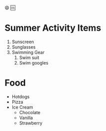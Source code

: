 :smile: 
:cool:

# Summer Activity Items
1. Sunscreen
2. Sunglasses
3. Swimming Gear
   1. Swim suit
   2. Swim googles
   
# Food
* Hotdogs
* Pizza
* Ice Cream
     * Chocolate
     * Vanilla
     * Strawberry

